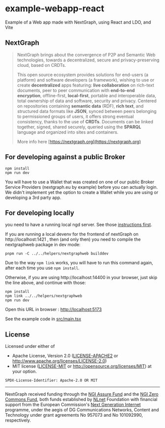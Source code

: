 # example-webapp-react

Example of a Web app made with NextGraph, using React and LDO, and Vite

## NextGraph

> NextGraph brings about the convergence of P2P and Semantic Web technologies, towards a decentralized, secure and privacy-preserving cloud, based on CRDTs.
>
> This open source ecosystem provides solutions for end-users (a platform) and software developers (a framework), wishing to use or create **decentralized** apps featuring: **live collaboration** on rich-text documents, peer to peer communication with **end-to-end encryption**, offline-first, **local-first**, portable and interoperable data, total ownership of data and software, security and privacy. Centered on repositories containing **semantic data** (RDF), **rich text**, and structured data formats like **JSON**, synced between peers belonging to permissioned groups of users, it offers strong eventual consistency, thanks to the use of **CRDTs**. Documents can be linked together, signed, shared securely, queried using the **SPARQL** language and organized into sites and containers.
>
> More info here [https://nextgraph.org](https://nextgraph.org)

## For developing against a public Broker

```
npm install
npm run dev
```

You will have to use a Wallet that was created on one of our public Broker Service Providers (nextgraph.eu by example) before you can actually login. We didn't implement yet the option to create a Wallet while you are using or developing a 3rd party app.

## For developing locally

you need to have a running local ngd server. See those [instructions first](https://git.nextgraph.org/NextGraph/nextgraph-rs/src/branch/master/DEV.md#first-run).

If you are running a local devenv for the frontend of nextGraph on http://localhost:1421 , then (and only then) you need to compile the nextgraphweb package in dev mode:

```
pnpm run -C ../../helpers/nextgraphweb builddev
```
Due to the way `npm link`  works, you will have to run this command again, after each time you use `npm install`.

Otherwise, if you are using http://localhost:14400 in your browser, just skip the line above, and continue with those:

```
npm install
npm link ../../helpers/nextgraphweb
npm run dev
```



Open this URL in browser : [http://localhost:5173](http://localhost:5173)

See the example code in [src/main.tsx](./src/App.tsx)



## License

Licensed under either of

-   Apache License, Version 2.0 ([LICENSE-APACHE2](LICENSE-APACHE2) or http://www.apache.org/licenses/LICENSE-2.0)
-   MIT license ([LICENSE-MIT](LICENSE-MIT) or http://opensource.org/licenses/MIT)
    at your option.

`SPDX-License-Identifier: Apache-2.0 OR MIT`

---

NextGraph received funding through the [NGI Assure Fund](https://nlnet.nl/assure) and the [NGI Zero Commons Fund](https://nlnet.nl/commonsfund/), both funds established by [NLnet](https://nlnet.nl/) Foundation with financial support from the European Commission's [Next Generation Internet](https://ngi.eu/) programme, under the aegis of DG Communications Networks, Content and Technology under grant agreements No 957073 and No 101092990, respectively.
